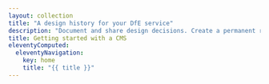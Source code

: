 ```yaml
---
layout: collection
title: "A design history for your DfE service"
description: "Document and share design decisions. Create a permanent record of how your service has developed over time."
title: Getting started with a CMS
eleventyComputed:
  eleventyNavigation:
    key: home
    title: "{{ title }}"
---
```

